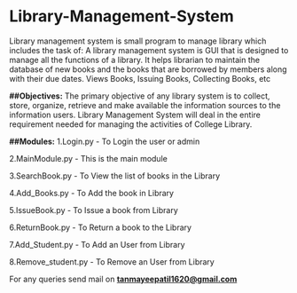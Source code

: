 # Library-Management-System

Library management system is small program to manage library which includes the task of:
A library management system is GUI that is designed to manage all the functions of a library.
It helps librarian to maintain the database of new books and the books that are borrowed by members along with their due dates.
Views Books, Issuing Books, Collecting Books, etc

**##Objectives:**
The primary objective of any library system is to collect, store, organize, retrieve and make available the information sources to the information users.
Library Management System will deal in the entire requirement needed for managing the activities of College Library.

**##Modules:**
1.Login.py - To Login the user or admin

2.MainModule.py - This is the main module 

3.SearchBook.py - To View the list of books in the Library

4.Add_Books.py - To Add the book in Library

5.IssueBook.py - To Issue a book from Library

6.ReturnBook.py - To Return a book to the Library

7.Add_Student.py - To Add an User from Library

8.Remove_student.py - To Remove an User from Library

For any queries send mail on **tanmayeepatil1620@gmail.com**
